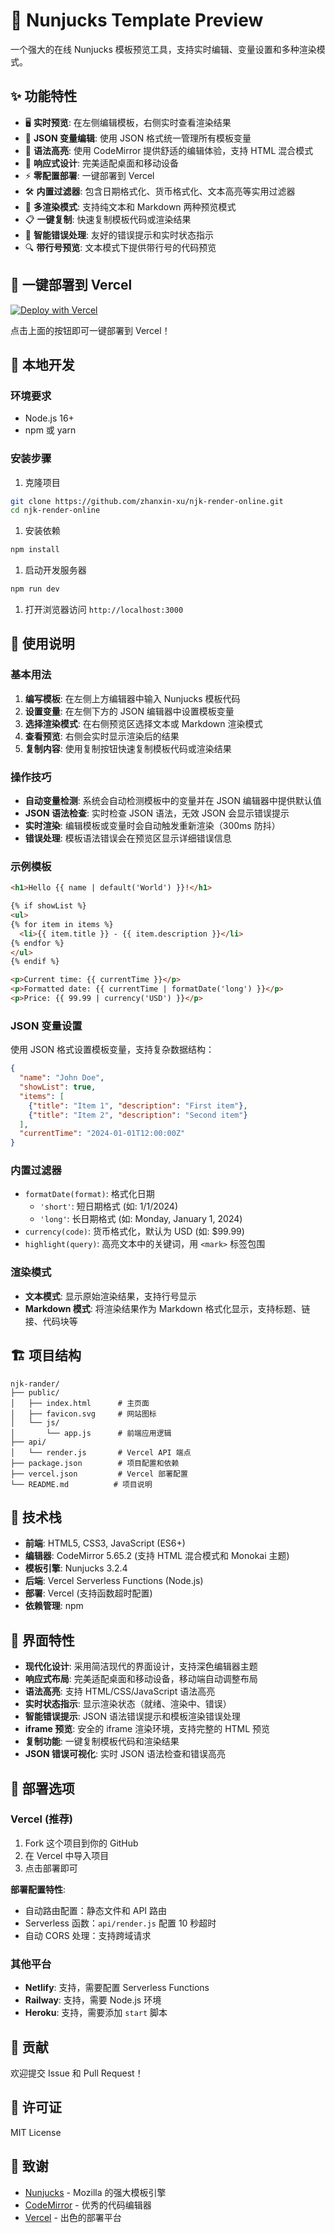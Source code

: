 # 🎨 Nunjucks Template Preview

一个强大的在线 Nunjucks 模板预览工具，支持实时编辑、变量设置和多种渲染模式。

## ✨ 功能特性

- 🖥️ **实时预览**: 在左侧编辑模板，右侧实时查看渲染结果
- 🔧 **JSON 变量编辑**: 使用 JSON 格式统一管理所有模板变量
- 🎯 **语法高亮**: 使用 CodeMirror 提供舒适的编辑体验，支持 HTML 混合模式
- 📱 **响应式设计**: 完美适配桌面和移动设备
- ⚡ **零配置部署**: 一键部署到 Vercel
- 🛠️ **内置过滤器**: 包含日期格式化、货币格式化、文本高亮等实用过滤器
- 🎨 **多渲染模式**: 支持纯文本和 Markdown 两种预览模式
- 📋 **一键复制**: 快速复制模板代码或渲染结果
- 🚫 **智能错误处理**: 友好的错误提示和实时状态指示
- 🔍 **带行号预览**: 文本模式下提供带行号的代码预览

## 🚀 一键部署到 Vercel

[![Deploy with Vercel](https://vercel.com/button)](https://vercel.com/new/clone?repository-url=https%3A%2F%2Fgithub.com%2Fzhanxin-xu%2Fnjk-render-online)

点击上面的按钮即可一键部署到 Vercel！

## 🔧 本地开发

### 环境要求

- Node.js 16+
- npm 或 yarn

### 安装步骤

1. 克隆项目

```bash
git clone https://github.com/zhanxin-xu/njk-render-online.git
cd njk-render-online
```

1. 安装依赖

```bash
npm install
```

1. 启动开发服务器

```bash
npm run dev
```

1. 打开浏览器访问 `http://localhost:3000`

## 📖 使用说明

### 基本用法

1. **编写模板**: 在左侧上方编辑器中输入 Nunjucks 模板代码
2. **设置变量**: 在左侧下方的 JSON 编辑器中设置模板变量
3. **选择渲染模式**: 在右侧预览区选择文本或 Markdown 渲染模式
4. **查看预览**: 右侧会实时显示渲染后的结果
5. **复制内容**: 使用复制按钮快速复制模板代码或渲染结果

### 操作技巧

- **自动变量检测**: 系统会自动检测模板中的变量并在 JSON 编辑器中提供默认值
- **JSON 语法检查**: 实时检查 JSON 语法，无效 JSON 会显示错误提示
- **实时渲染**: 编辑模板或变量时会自动触发重新渲染（300ms 防抖）
- **错误处理**: 模板语法错误会在预览区显示详细错误信息

### 示例模板

```html
<h1>Hello {{ name | default('World') }}!</h1>

{% if showList %}
<ul>
{% for item in items %}
  <li>{{ item.title }} - {{ item.description }}</li>
{% endfor %}
</ul>
{% endif %}

<p>Current time: {{ currentTime }}</p>
<p>Formatted date: {{ currentTime | formatDate('long') }}</p>
<p>Price: {{ 99.99 | currency('USD') }}</p>
```

### JSON 变量设置

使用 JSON 格式设置模板变量，支持复杂数据结构：

```json
{
  "name": "John Doe",
  "showList": true,
  "items": [
    {"title": "Item 1", "description": "First item"},
    {"title": "Item 2", "description": "Second item"}
  ],
  "currentTime": "2024-01-01T12:00:00Z"
}
```

### 内置过滤器

- `formatDate(format)`: 格式化日期
  - `'short'`: 短日期格式 (如: 1/1/2024)
  - `'long'`: 长日期格式 (如: Monday, January 1, 2024)
- `currency(code)`: 货币格式化，默认为 USD (如: $99.99)
- `highlight(query)`: 高亮文本中的关键词，用 `<mark>` 标签包围

### 渲染模式

- **文本模式**: 显示原始渲染结果，支持行号显示
- **Markdown 模式**: 将渲染结果作为 Markdown 格式化显示，支持标题、链接、代码块等

## 🏗️ 项目结构

```text
njk-rander/
├── public/
│   ├── index.html      # 主页面
│   ├── favicon.svg     # 网站图标
│   └── js/
│       └── app.js      # 前端应用逻辑
├── api/
│   └── render.js       # Vercel API 端点
├── package.json        # 项目配置和依赖
├── vercel.json         # Vercel 部署配置
└── README.md          # 项目说明
```

## 🔧 技术栈

- **前端**: HTML5, CSS3, JavaScript (ES6+)
- **编辑器**: CodeMirror 5.65.2 (支持 HTML 混合模式和 Monokai 主题)
- **模板引擎**: Nunjucks 3.2.4
- **后端**: Vercel Serverless Functions (Node.js)
- **部署**: Vercel (支持函数超时配置)
- **依赖管理**: npm

## 🎨 界面特性

- **现代化设计**: 采用简洁现代的界面设计，支持深色编辑器主题
- **响应式布局**: 完美适配桌面和移动设备，移动端自动调整布局
- **语法高亮**: 支持 HTML/CSS/JavaScript 语法高亮
- **实时状态指示**: 显示渲染状态（就绪、渲染中、错误）
- **智能错误提示**: JSON 语法错误提示和模板渲染错误处理
- **iframe 预览**: 安全的 iframe 渲染环境，支持完整的 HTML 预览
- **复制功能**: 一键复制模板代码和渲染结果
- **JSON 错误可视化**: 实时 JSON 语法检查和错误高亮

## 🚀 部署选项

### Vercel (推荐)

1. Fork 这个项目到你的 GitHub
2. 在 Vercel 中导入项目
3. 点击部署即可

**部署配置特性**:

- 自动路由配置：静态文件和 API 路由
- Serverless 函数：`api/render.js` 配置 10 秒超时
- 自动 CORS 处理：支持跨域请求

### 其他平台

- **Netlify**: 支持，需要配置 Serverless Functions
- **Railway**: 支持，需要 Node.js 环境
- **Heroku**: 支持，需要添加 `start` 脚本

## 🤝 贡献

欢迎提交 Issue 和 Pull Request！

## 📄 许可证

MIT License

## 🙏 致谢

- [Nunjucks](https://mozilla.github.io/nunjucks/) - Mozilla 的强大模板引擎
- [CodeMirror](https://codemirror.net/) - 优秀的代码编辑器
- [Vercel](https://vercel.com/) - 出色的部署平台
